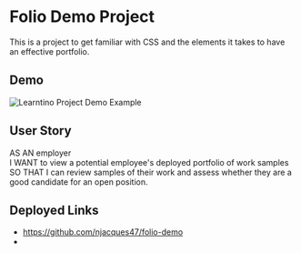# Folio Demo Project
This is a project to get familiar with CSS and the elements it takes to have an effective portfolio.

## Demo
![Learntino Project Demo Example](./assets/images/02-advanced-css-homework-demo.gif)

## User Story
AS AN employer <br/>
I WANT to view a potential employee's deployed portfolio of work samples <br/>
SO THAT I can review samples of their work and assess whether they are a good candidate for an open position. 

## Deployed Links
* https://github.com/njacques47/folio-demo
* 